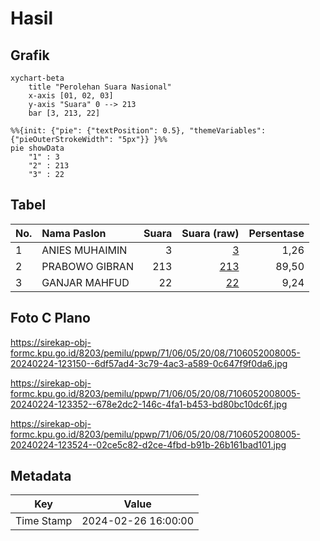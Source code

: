 # Hasil

## Grafik

```mermaid
xychart-beta
    title "Perolehan Suara Nasional"
    x-axis [01, 02, 03]
    y-axis "Suara" 0 --> 213
    bar [3, 213, 22]
```

```mermaid
%%{init: {"pie": {"textPosition": 0.5}, "themeVariables": {"pieOuterStrokeWidth": "5px"}} }%%
pie showData
    "1" : 3
    "2" : 213
    "3" : 22
```

## Tabel

| No. | Nama Paslon    | Suara | Suara (raw) | Persentase |
|:--- |:-------------- | -----:| -----------:| ----------:|
| 1   | ANIES MUHAIMIN | 3     | [3][p-1]    | 1,26       |
| 2   | PRABOWO GIBRAN | 213   | [213][p-2]  | 89,50      |
| 3   | GANJAR MAHFUD  | 22    | [22][p-3]   | 9,24       |


[p-1]: https://github.com/gigit-pemilu/pemilu-2024/blob/main/pilpres/hitung-suara/sub/71-sulawesi-utara/sub/06-minahasa-utara/sub/05-dimembe/sub/2008-warukapas/sub/005-tps/sub/paslon-1.txt
[p-2]: https://github.com/gigit-pemilu/pemilu-2024/blob/main/pilpres/hitung-suara/sub/71-sulawesi-utara/sub/06-minahasa-utara/sub/05-dimembe/sub/2008-warukapas/sub/005-tps/sub/paslon-2.txt
[p-3]: https://github.com/gigit-pemilu/pemilu-2024/blob/main/pilpres/hitung-suara/sub/71-sulawesi-utara/sub/06-minahasa-utara/sub/05-dimembe/sub/2008-warukapas/sub/005-tps/sub/paslon-3.txt

## Foto C Plano

https://sirekap-obj-formc.kpu.go.id/8203/pemilu/ppwp/71/06/05/20/08/7106052008005-20240224-123150--6df57ad4-3c79-4ac3-a589-0c647f9f0da6.jpg

https://sirekap-obj-formc.kpu.go.id/8203/pemilu/ppwp/71/06/05/20/08/7106052008005-20240224-123352--678e2dc2-146c-4fa1-b453-bd80bc10dc6f.jpg

https://sirekap-obj-formc.kpu.go.id/8203/pemilu/ppwp/71/06/05/20/08/7106052008005-20240224-123524--02ce5c82-d2ce-4fbd-b91b-26b161bad101.jpg


## Metadata

| Key        | Value               |
| ---------- | ------------------- |
| Time Stamp | 2024-02-26 16:00:00 |



